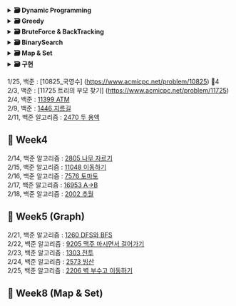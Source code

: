 <details>
  <summary>
    <STRONG>
     🗃 Dynamic Programming
    </STRONG>
  </summary>
     <br/>
  <div markdown="1">
  2021, 백준 : [1463 1로 만들기] (https://www.acmicpc.net/problem/1463) 🥈3 </br>
  2021, 백준 : [1757 달려달려] (https://www.acmicpc.net/problem/1757) 🥇4 </br>
  2021, 백준 : [2748 피보나치수 2] (https://www.acmicpc.net/problem/2748) 🥉1 </br>
  2021, 백준 : [15988 1,2,3 더하기 3] (https://www.acmicpc.net/problem/15988) 🥈2 </br>
  2021, 백준 : [20500 Ezreal 여눈부터 가네 ㅈㅈ] (https://www.acmicpc.net/problem/20500) 🥇5
  01/27, 백준 : [9095 1,2,3 더하기] (https://www.acmicpc.net/problem/9095) 🥈3 </br>

  </div>
 </details>
 
 <details>
  <summary>
    <STRONG>
     🗃 Greedy
    </STRONG>
  </summary>
     <br/>
  <div markdown="1">
  2021, 백준 : [1913 달팽이] (https://www.acmicpc.net/problem/1913) 🥈4 </br>
  2021, 백준 : [2847 게임을 만든 동준이] (https://www.acmicpc.net/problem/2847)🥈4 </br>
  2021, 백준 : [14659 한조서열정리하고옴ㅋㅋ] (https://www.acmicpc.net/problem/14659) 🥉2 </br>
  2021, 백준 : [16206 롤케이크] (https://www.acmicpc.net/problem/16206)🥈1 </br>
  2021, 백준 : [20044 Project Teams] (https://www.acmicpc.net/problem/20044) 🥈4 </br>
  2/28, 백준 : [1026 보물] (https://www.acmicpc.net/problem/1026)  </br>
  3/1, 백준 : [11501 주석] (https://www.acmicpc.net/problem/11501)  </br>
  3/2, 백준 : [1120번 문자열] (https://www.acmicpc.net/problem/1120) </br>
  3/3, 백준 : [11497 통나무 건너뛰기] (https://www.acmicpc.net/problem/11497)  </br>
  3/4, 백준 : [12904 A와 B] (https://www.acmicpc.net/problem/12904)  </br> 
  3/7, 백준 : [19621 회의실 배정 2] (https://www.acmicpc.net/problem/19621)  </br>
  3/8, 백준 : [1182번 부분수열의 합] (https://www.acmicpc.net/problem/1182) </br>
  3/10, 백준 : [11722 가장 긴 감소하는 부분 수열] (https://www.acmicpc.net/problem/11722) </br>
  3/11, 백준 : [9663번 N Queen] (https://www.acmicpc.net/problem/9663) </br>

  </div>
 </details>
 
 
 <details>
  <summary>
    <STRONG>
     🗃 BruteForce & BackTracking
    </STRONG>
  </summary>
     <br/>
  2021, 백준 : [2231 분해합] (https://www.acmicpc.net/problem/2231) 🥉2 </br>
  2021, 백준 : [1018 체스판 다시 칠하기] (https://www.acmicpc.net/problem/1018) 🥈5</br>
  2021, 백준 : [15649 N과M(1)] (https://www.acmicpc.net/problem/15649) 🥈3  </br>
  2021, 백준 : [15650 N과M(2)] (https://www.acmicpc.net/problem/15650) 🥈3 </br>
  2021, 백준 : [9663 N-Queen] (https://www.acmicpc.net/problem/9663) 🥇5 </br>
  2/8, 백준 : [14888 연산자 끼워넣기] (https://www.acmicpc.net/problem/14888) 🥈1  </br>
  </div>
 </details>
 
 
  <details>
  <summary>
    <STRONG>
     🗃 BinarySearch
    </STRONG>
  </summary>
     <br/>
  2021, 백준 : [1920 수찾기] (https://www.acmicpc.net/problem/1920)🥈4
  2021, 백준 : [2805 나무 자르기] (https://www.acmicpc.net/problem/2805)🥈3
  2021, 백준 : [3079 입국심사] (https://www.acmicpc.net/problem/3079)🥈1
  2021, 백준 : [16401 과자 나눠주기] (https://www.acmicpc.net/problem/16401)🥈3
  1/26, 백준 : [7795_먹을 것인가 먹힐 것인가] (https://www.acmicpc.net/problem/7795) 🥈3 </br>
  </div>
 </details>
 
 <details>
  <summary>
    <STRONG>
     🗃 Map & Set
    </STRONG>
  </summary>
     <br/>
  2/7, 백준 : [10546 배부른 마라토너] (https://www.acmicpc.net/problem/10546) 🥈4  </br>
  2/10, 백준 : [17219 비밀번호 찾기] (https://www.acmicpc.net/problem/17219) 🥈4 </br> 
  3/14, 백준 : [7785 회사에 있는 사람] (https://www.acmicpc.net/problem/7785) 🥈5 </br>
  3/15, 백준 : [1620 나는야 포켓몬 마스터 이다솜] (https://www.acmicpc.net/problem/1620) 🥈4 </br>
  3/16, 프로그래머스 : [42577 전화번호 목록] (https://programmers.co.kr/learn/courses/30/lessons/42577) 2️⃣ </br>
  3/16, 백준 : [4358 생태학] (https://www.acmicpc.net/problem/4358) 🥈1 </br>
  3/17, 백준 : [19583 싸이버 개강총회] (https://www.acmicpc.net/problem/19583) 🥈1 </br>
  
  </div>
 </details>
 
<details>
  <summary>
    <STRONG>
     🗃 구현
    </STRONG>
  </summary>
     <br/>
  1/28, 백준 : [1157_단어공부] (https://www.acmicpc.net/problem/1157) 🥉1 </br>
  1/31, 백준 : [2442_별찍기5] (https://www.acmicpc.net/problem/2442)  🥉3   </br>
  2/1, 백준 : [2443_별찍기6] (https://www.acmicpc.net/problem/2443)  🥉3 </br> 
  2/2, 백준 : [1110_더하기 사이클] (https://www.acmicpc.net/problem/1110) 🥉1 </br> 
  </div>
 </details>
 
 
1/25, 백준 : [10825_국영수] (https://www.acmicpc.net/problem/10825) 🥈4 </br>
2/3, 백준 : [11725 트리의 부모 찾기] (https://www.acmicpc.net/problem/11725) </br>
2/4, 백준 : [11399 ATM](https://www.acmicpc.net/problem/11399)  </br>
2/9, 백준 : [1446 지름길](https://www.acmicpc.net/problem/1446)    </br>
2/11, 백준 알고리즘 : [2470 두 용액](https://www.acmicpc.net/problem/2470)   </br>

## 👀 Week4
2/14, 백준 알고리즘 : [2805 나무 자르기](https://www.acmicpc.net/problem/2805)   </br>
2/15, 백준 알고리즘 : [11048 이동하기](https://www.acmicpc.net/problem/11048)  </br> 
2/16, 백준 알고리즘 : [7576 토마토](https://www.acmicpc.net/problem/7576)    </br> 
2/17, 백준 알고리즘 : [16953 A->B](https://www.acmicpc.net/problem/16953)  </br> 
2/18, 백준 알고리즘 : [2002 추월](https://www.acmicpc.net/problem/2002) </br>

## 👀 Week5 (Graph)
2/21, 백준 알고리즘 : [1260 DFS와 BFS](https://www.acmicpc.net/problem/1260) </br>
2/22, 백준 알고리즘 : [9205 맥주 마시면서 걸어가기](https://www.acmicpc.net/problem/9205)   </br>
2/23, 백준 알고리즘 : [1303 전투](https://www.acmicpc.net/problem/1303)   </br>
2/24, 백준 알고리즘 : [2573 빙산](https://www.acmicpc.net/problem/2573)     </br>
2/25, 백준 알고리즘 : [2206 벽 부수고 이동하기](https://www.acmicpc.net/problem/2206)  </br> 


## 👀 Week8 (Map & Set)


